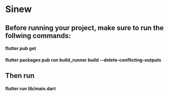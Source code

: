 # Sinew

## Before running your project, make sure to run the follwing commands:
#### flutter pub get
#### flutter packages pub run build_runner build --delete-conflicting-outputs

## Then run 
#### flutter run lib/main.dart
